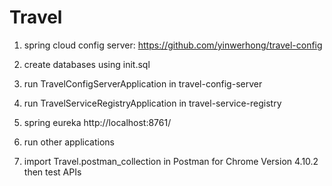 # Travel

1. spring cloud config server: https://github.com/yinwerhong/travel-config
2. create databases using init.sql
3. run TravelConfigServerApplication in travel-config-server
4. run TravelServiceRegistryApplication in travel-service-registry
5. spring eureka http://localhost:8761/
6. run other applications

7. import Travel.postman_collection in Postman for Chrome Version 4.10.2 then test APIs